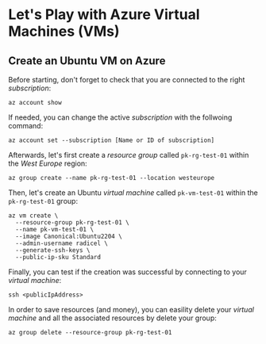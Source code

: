 # Let's Play with Azure Virtual Machines (VMs)

## Create an Ubuntu VM on Azure

Before starting, don't forget to check that you are connected to the right _subscription_:

```text
az account show
```

If needed, you can change the active _subscription_ with the follwoing command:

```text
az account set --subscription [Name or ID of subscription]
```

Afterwards, let's first create a _resource group_ called `pk-rg-test-01` within the _West Europe_ region:

```text
az group create --name pk-rg-test-01 --location westeurope
```

Then, let's create an Ubuntu _virtual machine_ called `pk-vm-test-01` within the `pk-rg-test-01` group:

```text
az vm create \
  --resource-group pk-rg-test-01 \
  --name pk-vm-test-01 \
  --image Canonical:Ubuntu2204 \
  --admin-username radicel \
  --generate-ssh-keys \
  --public-ip-sku Standard
```

Finally, you can test if the creation was successful by connecting to your _virtual machine_:

```text
ssh <publicIpAddress>
```

In order to save resources (and money), you can easility delete your _virtual machine_ and all the associated resources by delete your group:

```text
az group delete --resource-group pk-rg-test-01
```
